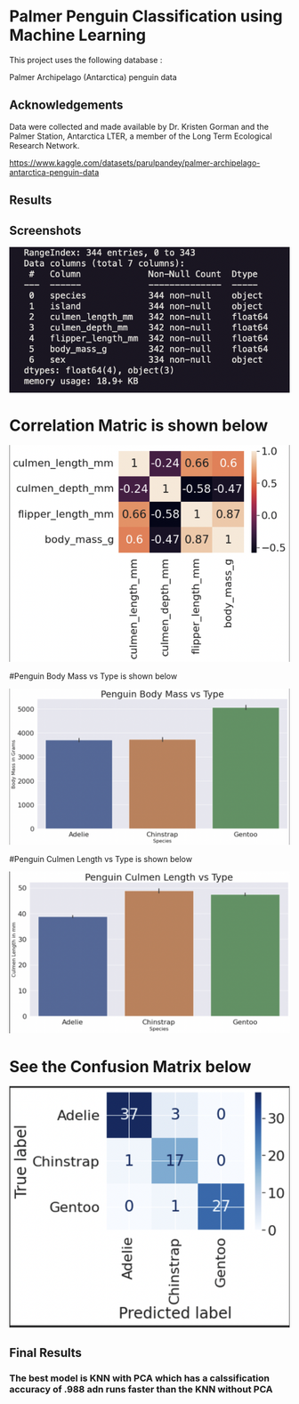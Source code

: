 
# Palmer Penguin Classification using Machine Learning

This project uses the following database :

Palmer Archipelago (Antarctica) penguin data



## Acknowledgements

Data were collected and made available by Dr. Kristen Gorman and the Palmer Station, Antarctica LTER, a member of the Long Term Ecological Research Network.


https://www.kaggle.com/datasets/parulpandey/palmer-archipelago-antarctica-penguin-data




## Results


## Screenshots

![App Screenshot](https://github.com/RodYazdan/CODING-DOJO-Machine-Learning/blob/master/images/Screen%20Shot%202022-07-29%20at%2012.44.52%20AM.png)


# Correlation Matric is shown below


![App Screenshot](https://github.com/RodYazdan/CODING-DOJO-Machine-Learning/blob/master/images/Screen%20Shot%202022-07-29%20at%201.35.38%20AM.png)



#Penguin Body Mass vs Type is shown below

![App Screenshot](https://github.com/RodYazdan/CODING-DOJO-Machine-Learning/blob/master/images/Screen%20Shot%202022-07-29%20at%201.36.19%20AM.png)

#Penguin  Culmen Length vs Type is shown below

![App Screenshot](https://github.com/RodYazdan/CODING-DOJO-Machine-Learning/blob/master/images/Screen%20Shot%202022-07-29%20at%201.36.31%20AM.png)


# See the Confusion Matrix below 


![App Screenshot](https://github.com/RodYazdan/CODING-DOJO-Machine-Learning/blob/master/images/Screen%20Shot%202022-07-29%20at%201.36.56%20AM.png)


## Final Results
### The best model is KNN with PCA which has a calssification accuracy of .988 adn runs faster than the KNN without PCA
